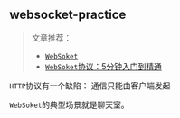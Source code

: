 ## websocket-practice
> 文章推荐：
> * [`WebSoket`](https://www.ruanyifeng.com/blog/2017/05/websocket.html)
> * [`WebSoket`协议：5分钟入门到精通](https://www.ruanyifeng.com/blog/2017/05/websocket.html)

`HTTP`协议有一个缺陷： 通信只能由客户端发起

`WebSoket`的典型场景就是聊天室。
